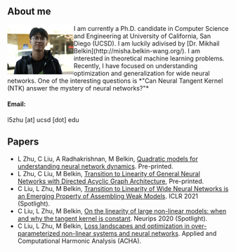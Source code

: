 
## About me

<img align="left" src="https://github.com/LibinZhu/libinzhu.github.io/blob/main/fig.jpg" width=30% height=30%> 
I am currently a Ph.D. candidate in Computer Science and Engineering at University of California, San Diego (UCSD). I am luckily adivised by [Dr. Mikhail Belkin](http://misha.belkin-wang.org/). 
I am interested in theoretical machine learning problems. Recently, I have focused on understanding optimization and generalization for wide neural networks. One of the interesting questions is *"Can Neural Tangent Kernel (NTK) answer the mystery of neural networks?"*




#### Email:

l5zhu [at] ucsd [dot] edu

## Papers

- L Zhu, C Liu, A Radhakrishnan, M Belkin, [Quadratic models for understanding neural network dynamics](https://arxiv.org/pdf/2205.11787.pdf). Pre-printed.
- L Zhu, C Liu, M Belkin, [Transition to Linearity of General Neural Networks with Directed Acyclic Graph Architecture](https://arxiv.org/pdf/2205.11786.pdf), Pre-printed.
- C Liu, L Zhu, M Belkin, [Transition to Linearity of Wide Neural Networks is an Emerging Property of Assembling Weak Models](https://arxiv.org/pdf/2203.05104.pdf). ICLR 2021 (Spotlight). 
- C Liu, L Zhu, M Belkin, [On the linearity of large non-linear models: when and why the tangent kernel is constant](https://arxiv.org/pdf/2010.01092.pdf). Neurips 2020 (Spotlight). 
- C Liu, L Zhu, M Belkin, [Loss landscapes and optimization in over-parameterized non-linear systems and neural networks](https://arxiv.org/pdf/2003.00307.pdf). Applied and Computational Harmonic Analysis (ACHA).
